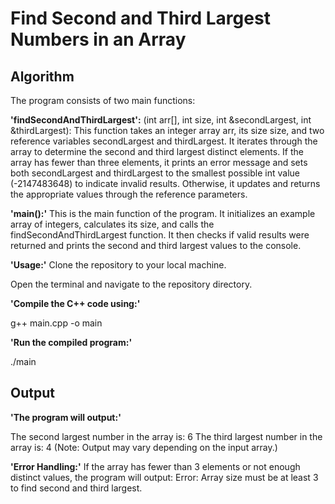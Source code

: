 # Find Second and Third Largest Numbers in an Array

## Algorithm

The program consists of two main functions:

 **'findSecondAndThirdLargest':** (int arr[], int size, int &secondLargest, int &thirdLargest):
This function takes an integer array arr, its size size, and two reference variables secondLargest and thirdLargest. It iterates through the array to determine the second and third largest distinct elements.
If the array has fewer than three elements, it prints an error message and sets both secondLargest and thirdLargest to the smallest possible int value (-2147483648) to indicate invalid results.
Otherwise, it updates and returns the appropriate values through the reference parameters.

**'main():'**
This is the main function of the program. It initializes an example array of integers, calculates its size, and calls the findSecondAndThirdLargest function.
It then checks if valid results were returned and prints the second and third largest values to the console.

**'Usage:'**
Clone the repository to your local machine.

Open the terminal and navigate to the repository directory.

**'Compile the C++ code using:'**

g++ main.cpp -o main

**'Run the compiled program:'** 

./main

## Output

**'The program will output:'**

The second largest number in the array is: 6
The third largest number in the array is: 4
(Note: Output may vary depending on the input array.)

**'Error Handling:'**
If the array has fewer than 3 elements or not enough distinct values, the program will output:
Error: Array size must be at least 3 to find second and third largest.
